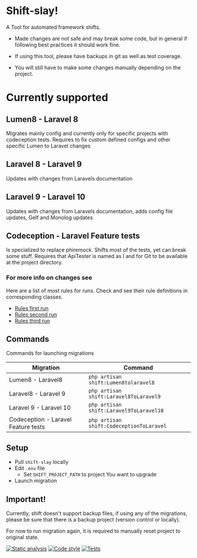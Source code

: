 # Shift-slay!

A Tool for automated framework shifts.

- Made changes are not safe and may break some code, but in general if following best practices it should work fine.

- If using this tool, please have backups in git as well as test coverage.

- You will still have to make some changes manually depending on the project.

# Currently supported
## Lumen8 - Laravel 8
Migrates mainly config and currently only for specific projects with codeception tests. Requires to fix custom defined configs and other specific Lumen to Laravel changes
## Laravel 8 - Laravel 9
Updates with changes from Laravels documentation
## Laravel 9 - Laravel 10
Updates with changes from Laravels documentation, adds config file updates, Gelf and Monolog updates
## Codeception - Laravel Feature tests
Is specialized to replace phiremock. Shifts most of the tests, yet can break some stuff.
Requires that ApiTester is named as I and for Git to be available at the project directory.

### For more info on changes see 
Here are a list of most rules for runs. Check and see their rule definitions in corresponding classes.

- [Rules first run](app/Shift/Rector/CodeceptionToLaravel/docs/rulesFirstRun.md)
- [Rules second run](app/Shift/Rector/CodeceptionToLaravel/docs/rulesSecondRun.md)
- [Rules third run](app/Shift/Rector/CodeceptionToLaravel/docs/rulesThirdRun.md)


## Commands

Commands for launching migrations

| Migration                           |Command                        
|-------------------------------------|-------------------------------------|
| Lumen8 - Laravel8                   | `php artisan shift:Lumen8tolaravel8`       
| Laravel8 - Laravel 9                | `php artisan shift:Laravel8ToLaravel9`
| Laravel 9 - Laravel 10              | `php artisan shift:Laravel9ToLaravel10`
| Codeception - Laravel Feature tests | `php artisan shift:CodeceptionToLaravel`


## Setup

- Pull `shift-slay` locally
- Edit `.env` file
    -  Set `SHIFT_PROJECT_PATH` to project You want to upgrade
- Launch migration


## Important!
Currently, shift doesn't support backup files, if using any of the migrations, please be sure that there is a backup project (version control or locally).

For now to run migration again, it is required to manually reset project to original state.

[![Static analysis](https://github.com/MartinsRucevskis/shift-slay/actions/workflows/stan.yml/badge.svg)](https://github.com/MartinsRucevskis/shift-slay/actions/workflows/stan.yml)
[![Code style](https://github.com/MartinsRucevskis/shift-slay/actions/workflows/pint.yml/badge.svg)](https://github.com/MartinsRucevskis/shift-slay/actions/workflows/pint.yml)
[![Tests](https://github.com/MartinsRucevskis/shift-slay/actions/workflows/laravel.yml/badge.svg)](https://github.com/MartinsRucevskis/shift-slay/actions/workflows/laravel.yml)
